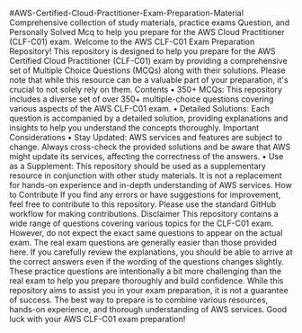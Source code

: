 #AWS-Certified-Cloud-Practitioner-Exam-Preparation-Material 
Comprehensive collection of study materials, practice exams Question, and Personally Solved Mcq to help you prepare for the AWS Cloud Practitioner (CLF-C01) exam.
Welcome to the AWS CLF-C01 Exam Preparation Repository! This repository is designed to help you prepare for the AWS Certified Cloud Practitioner (CLF-C01)  exam by providing a comprehensive set of Multiple Choice Questions (MCQs) along with their solutions. Please note that while this resource can be a valuable part of your preparation, it's crucial to not solely rely on them.
Contents
•	350+ MCQs: This repository includes a diverse set of over 350+ multiple-choice questions covering various aspects of the AWS CLF-C01 exam.
•	Detailed Solutions: Each question is accompanied by a detailed solution, providing explanations and insights to help you understand the concepts thoroughly.
Important Considerations
•	Stay Updated: AWS services and features are subject to change. Always cross-check the provided solutions and be aware that AWS might update its services, affecting the correctness of the answers.
•	Use as a Supplement: This repository should be used as a supplementary resource in conjunction with other study materials. It is not a replacement for hands-on experience and in-depth understanding of AWS services.
How to Contribute
If you find any errors or have suggestions for improvement, feel free to contribute to this repository. Please use the standard GitHub workflow for making contributions.
Disclaimer
This repository contains a wide range of questions covering various topics for the CLF-C01 exam. However, do not expect the exact same questions to appear on the actual exam. The real exam questions are generally easier than those provided here. If you carefully review the explanations, you should be able to arrive at the correct answers even if the wording of the questions changes slightly. These practice questions are intentionally a bit more challenging than the real exam to help you prepare thoroughly and build confidence.
While this repository aims to assist you in your exam preparation, it is not a guarantee of success. The best way to prepare is to combine various resources, hands-on experience, and thorough understanding of AWS services.
Good luck with your AWS CLF-C01 exam preparation!

